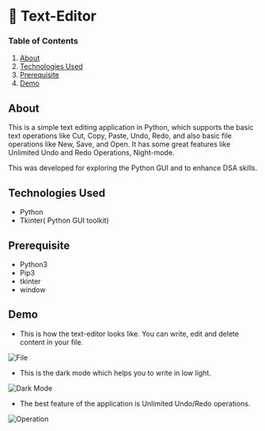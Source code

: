 # 📝 Text-Editor

### Table of Contents

1.  [About](https://github.com/shu3102/text-editor/blob/main/README.md#about)
2.  [Technologies Used](https://github.com/shu3102/text-editor/blob/main/README.md#technologies-used)
3.  [Prerequisite](https://github.com/shu3102/text-editor/blob/main/README.md#prerequisite)
4.  [Demo](https://github.com/shu3102/text-editor/blob/main/README.md#demo)

## About

This is a simple text editing application in Python, which supports the basic text operations like Cut, Copy, Paste, Undo, Redo, and also basic file operations like New, Save, and Open. It has some great features like Unlimited Undo and Redo Operations, Night-mode. 

This was developed for exploring the Python GUI and to enhance DSA skills.

## Technologies Used

-   Python
-   Tkinter( Python GUI toolkit)

## Prerequisite

-   Python3
-   Pip3
-   tkinter
-   window

## Demo

 - This is how the text-editor looks like. You can write, edit and delete content in your file.

![File](https://github.com/shu3102/text-editor/tree/main/screenshots/file.gif)

 - This is the dark mode which helps you to write in low light.

![Dark Mode](https://github.com/shu3102/text-editor/tree/main/screenshots/dark_mode.gif)

 - The best feature of the application is Unlimited Undo/Redo operations. 

![Operation ](https://github.com/shu3102/text-editor/tree/main/screenshots/operation.gif)


